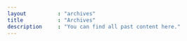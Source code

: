 ```yaml
---
layout          : "archives"
title           : "Archives"
description     : "You can find all past content here."
---
```


<!-- Optional content -->
